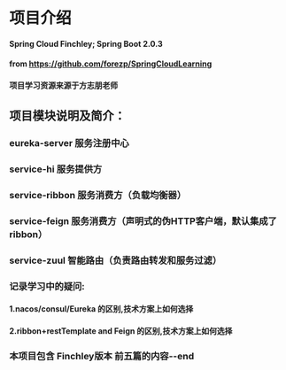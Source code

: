 # 项目介绍
#### Spring Cloud Finchley; Spring Boot 2.0.3 
#### from https://github.com/forezp/SpringCloudLearning
#### 项目学习资源来源于方志朋老师


## 项目模块说明及简介：
### eureka-server  服务注册中心
### service-hi     服务提供方
### service-ribbon 服务消费方（负载均衡器）
### service-feign  服务消费方（声明式的伪HTTP客户端，默认集成了ribbon）
### service-zuul   智能路由（负责路由转发和服务过滤）


### 记录学习中的疑问:
#### 1.nacos/consul/Eureka 的区别,技术方案上如何选择
#### 2.ribbon+restTemplate and Feign 的区别,技术方案上如何选择

### 本项目包含 Finchley版本 前五篇的内容--end